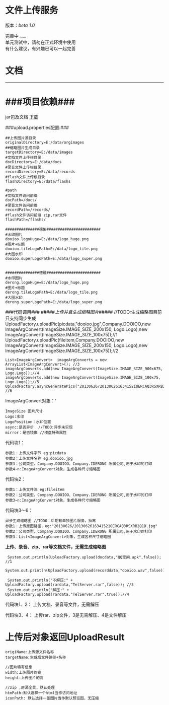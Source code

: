 文件上传服务
======
版本：*beta 1.0*  

完善中 。。。   
单元测试中，请勿在正式环境中使用   
有什么建议，有兴趣已可以一起完善


# 文档 #
----------
###项目依赖###
===
jar包及文档 [下载](http://192.168.0.133:10150/nexus/index.html#nexus-search;quick~dy-fileupload "jar以及文档")
    
###upload.properties配置:###

    ##上传图片源目录
    originalDirectory=E:/data/orgimages
    ##缩略图片生成目录
    targetDirectory=E:/data/images
    #文档文件上传根目录
    docDirectory=E:/data/docs
    #录音文件上传根目录
    recordDirectory=E:/data/records
    #flash文件上传根目录
    flashDirectory=E:/data/flashs

    #path
    #文档文件访问前缀
    docPath=/docs/
    #录音文件访问前缀
    recordPath=/records/
    #flash文件访问前缀 zip,rar文件
    flashPath=/flashs/

    ###############德佑########################
    #水印图片
    dooioo.logoHuge=E:/data/logo_huge.png
    #图片+标题
    dooioo.tileLogoPath=E:/data/logo_tile.png
    #大图水印
    dooioo.superLogoPath=E:/data/logo_super.png


    ###############德融########################
    #水印图片
    derong.logoHuge=E:/data/logo_huge.png
    #图片+标题
    derong.tileLogoPath=E:/data/logo_tile.png
    #大图水印
    derong.superLogoPath=E:/data/logo_super.png

###代码调用###
#####*上传并且生成缩略图片*#####
    //TODO:生成缩略图目前只支持同步生成
    UploadFactory.uploadPic(picdata,"dooioo.jpg",Company.DOOIOO,new ImageArgConvert(ImageSize.IMAGE_SIZE_200x150, Logo.Logo),new ImageArgConvert(ImageSize.IMAGE_SIZE_100x75));//1
    UploadFactory.uploadPic(fileitem,Company.DOOIOO,new ImageArgConvert(ImageSize.IMAGE_SIZE_200x150, Logo.Logo),new ImageArgConvert(ImageSize.IMAGE_SIZE_100x75));//2

    List<ImageArgConvert>  imageArgConverts = new ArrayList<ImageArgConvert>(); //3
    imageArgConverts.add(new ImageArgConvert(ImageSize.IMAGE_SIZE_900x675, Logo.Logo));//4
    imageArgConverts.add(new ImageArgConvert(ImageSize.IMAGE_SIZE_100x75, Logo.Logo));//5
    UploadFactory.asyncGeneratePics("20130626/20130626163415210ERCAQ3RSXRB2Q1D.jpg",Company.DOOIOO,imageArgConverts); //6

ImageArgConvert对象：'
   
	ImageSize 图片尺寸   
    Logo:水印   
    LogoPosition：水印位置   
    async:是否异步  //TODO:异步未实现  
    mirror：是否镜像 //楼盘特殊属性   

代码块1：

    参数1：上传文件字节 eg:picdata
    参数2：上传文件名称 eg:dooioo.jpg
    参数3：公司类型，Company.DOOIOO、Company.IDERONG 所属公司,用于水印的打印
    参数4~n:ImageArgConvert对象，生成各种尺寸缩略图

代码块2：

    参数1：上传文件流 eg:fileitem
    参数2：公司类型，Company.DOOIOO、Company.IDERONG 所属公司,用于水印的打印
    参数3~n:ImageArgConvert对象，生成各种尺寸缩略图

代码块3～6：

    异步生成缩略图 //TODO：后期有单独图片服务，抽离
    参数1：上传原图路径，eg:"20130626/20130626163415210ERCAQ3RSXRB2Q1D.jpg"
    参数2：公司类型，Company.DOOIOO、Company.IDERONG 所属公司,用于水印的打印
    参数3：List<ImageArgConvert>对象，生成各种尺寸缩略图


**上传、录音、zip、rar等文档文件，无需生成缩略图**

     System.out.println(UploadFactory.upload(docdata,"QQ空间.apk",false)); //1
     System.out.println(UploadFactory.upload(recorddata,"dooioo.wav",false));//2

     System.out.println("不解压:" + UploadFactory.upload(rardata,"TelServer.rar",false)); //3
     System.out.println("解压:" + UploadFactory.upload(rardata,"TelServer.rar",true));//4

代码块1、2：
    上传文档、录音等文件，无需解压

代码块3、4：
    上传rar、zip文件，3是无需解压、4是文件解压


上传后对象返回UploadResult
===
    origiName:上传源文件名称
    targetName:生成后文件路径+名称

    //图片特有信息
    width:上传图片的宽
    height:上传图片的高

    //zip ,房源全景，默认处理
    htmPath:默认选择一个html当作访问地址
    iconPath: 默认选择一张图片当作默认预览图，无压缩

